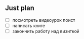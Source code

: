 ## Just plan
- [ ] посмотреть видеоурок поист
- [ ] написать книге
- [ ] закончить работу над визиткой

